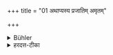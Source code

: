 +++
title = "01 अथाप्यस्य प्रजातिम् अमृतम्"

+++

<details><summary>Bühler</summary>

1. Now the Veda declares also one's offspring to be immortality (in this verse): 'In thy offspring thou art born again, that, mortal, is thy immortality.'
</details>

<details><summary>हरदत्त-टीका</summary>

## सूत्रम्
अथाप्यस्य प्रजातिममृतमानाय आह—  
प्रजामनु प्रजायसे तदु ते मत्थोऽमृतामिति ॥ १ ॥  
### प्रस्तावः
पुनरपि गार्हस्थ्यमेव प्रकारान्तरेण स्तौति—  
## टिप्पनी
अथाऽपि अपि च अस्य गृहस्थस्य प्रजापतिं प्रजासन्तानम् अमृतम् अमरमणम् आम्नायो वेद आह हे मर्त्य मरणधर्मन् ! प्रजां जायमानामनु त्वं प्रजायसे त्वमेव प्रजारूपेण जायसे । तदेव ते मरणधर्मिणः अमृतममरणमिति । न त्वं म्रियसे, यतस्त्वं प्रजारूपेण तिष्ठसीति ॥ १॥
</details>
